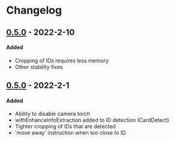 # Changelog

## [0.5.0](https://github.com/vouched/vouched-android/compare/v0.5.0...v0.5.1) - 2022-2-10

#### Added
- Cropping of IDs requires less memory
- Other stability fixes

## [0.5.0](https://github.com/vouched/vouched-android/compare/v0.4.8...v0.5.0) - 2022-2-1

#### Added
- Ability to disable camera torch
- withEnhanceInfoExtraction added to ID detection (CardDetect)
- Tighter cropping of IDs that are detected
- 'move away' instruction when too close to ID
